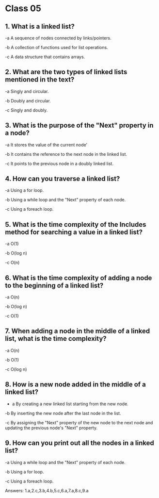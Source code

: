 # Class 05

## 1. What is a linked list?

-a  A sequence of nodes connected by links/pointers.

-b A collection of functions used for list operations.

-c A data structure that contains arrays.

## 2. What are the two types of linked lists mentioned in the text?

-a Singly and circular.

-b Doubly and circular.

-c Singly and doubly.

## 3. What is the purpose of the "Next" property in a node?

-a It stores the value of the current node'

-b It contains the reference to the next node in the linked list.

-c It points to the previous node in a doubly linked list.

## 4. How can you traverse a linked list?

-a Using a for loop.

-b Using a while loop and the "Next" property of each node.

-c Using a foreach loop.

## 5. What is the time complexity of the Includes method for searching a value in a linked list?

-a O(1)

-b O(log n)

-c O(n)

## 6. What is the time complexity of adding a node to the beginning of a linked list?

-a O(n)

-b O(log n)

-c O(1)

## 7. When adding a node in the middle of a linked list, what is the time complexity?

-a O(n)

-b O(1)

-c O(log n)

## 8. How is a new node added in the middle of a linked list?

- a By creating a new linked list starting from the new node.

-b By inserting the new node after the last node in the list.

-c By assigning the "Next" property of the new node to the next node and updating the previous node's "Next" property.

## 9. How can you print out all the nodes in a linked list?

-a Using a while loop and the "Next" property of each node.

-b Using a for loop.

-c Using a foreach loop.






Answers:
1.a,2.c,3.b,4.b,5.c,6.a,7.a,8.c,9.a
